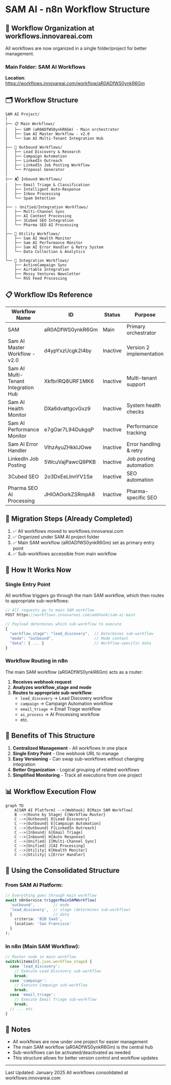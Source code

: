 # SAM AI - n8n Workflow Structure

## 📁 Workflow Organization at workflows.innovareai.com

All workflows are now organized in a single folder/project for better management.

### Main Folder: SAM AI Workflows
**Location**: https://workflows.innovareai.com/workflow/aR0ADfWS0ynkR6Gm

## 🗂️ Workflow Structure

```
SAM AI Project/
│
├── 📋 Main Workflows/
│   ├── SAM (aR0ADfWS0ynkR6Gm) - Main orchestrator
│   ├── Sam AI Master Workflow - v2.0
│   └── Sam AI Multi-Tenant Integration Hub
│
├── 🚀 Outbound Workflows/
│   ├── Lead Discovery & Research
│   ├── Campaign Automation
│   ├── LinkedIn Outreach
│   ├── LinkedIn Job Posting Workflow
│   └── Proposal Generator
│
├── 📬 Inbound Workflows/
│   ├── Email Triage & Classification
│   ├── Intelligent Auto-Response
│   ├── Inbox Processing
│   └── Spam Detection
│
├── ✨ Unified/Integration Workflows/
│   ├── Multi-Channel Sync
│   ├── AI Content Processing
│   ├── 3Cubed SEO Integration
│   └── Pharma SEO AI Processing
│
├── 🔧 Utility Workflows/
│   ├── Sam AI Health Monitor
│   ├── Sam AI Performance Monitor
│   ├── Sam AI Error Handler & Retry System
│   └── Data Collection & Analytics
│
└── 🔗 Integration Workflows/
    ├── ActiveCampaign Sync
    ├── Airtable Integration
    ├── Mossy Ventures Newsletter
    └── RSS Feed Processing
```

## 📋 Workflow IDs Reference

| Workflow Name | ID | Status | Purpose |
|--------------|-----|--------|---------|
| SAM | aR0ADfWS0ynkR6Gm | Main | Primary orchestrator |
| Sam AI Master Workflow - v2.0 | d4ypYxzUcgk2l4by | Inactive | Version 2 implementation |
| Sam AI Multi-Tenant Integration Hub | XkfbrlRQ8URF1MK6 | Inactive | Multi-tenant support |
| Sam AI Health Monitor | DXa6dvattgcvGxz9 | Inactive | System health checks |
| Sam AI Performance Monitor | e7gOar7L94DukgqP | Inactive | Performance tracking |
| Sam AI Error Handler | VlhzAyuZHkkIJOwe | Inactive | Error handling & retry |
| LinkedIn Job Posting | 5WcuVajPawcQ9PKB | Inactive | Job posting automation |
| 3Cubed SEO | 2o3DxEeLInnYV1Se | Inactive | SEO automation |
| Pharma SEO AI Processing | JHIOAOorkZSRmpA8 | Inactive | Pharma-specific SEO |

## 🔄 Migration Steps (Already Completed)

1. ✅ All workflows moved to workflows.innovareai.com
2. ✅ Organized under SAM AI project folder
3. ✅ Main SAM workflow (aR0ADfWS0ynkR6Gm) set as primary entry point
4. ✅ Sub-workflows accessible from main workflow

## 🎯 How It Works Now

### Single Entry Point
All workflow triggers go through the main SAM workflow, which then routes to appropriate sub-workflows:

```javascript
// All requests go to main SAM workflow
POST https://workflows.innovareai.com/webhook/sam-ai-main

// Payload determines which sub-workflow to execute
{
  "workflow_stage": "lead_discovery",  // Determines sub-workflow
  "mode": "outbound",                  // Mode context
  "data": { ... }                      // Workflow-specific data
}
```

### Workflow Routing in n8n
The main SAM workflow (aR0ADfWS0ynkR6Gm) acts as a router:

1. **Receives webhook request**
2. **Analyzes workflow_stage and mode**
3. **Routes to appropriate sub-workflow**:
   - `lead_discovery` → Lead Discovery workflow
   - `campaign` → Campaign Automation workflow
   - `email_triage` → Email Triage workflow
   - `ai_process` → AI Processing workflow
   - etc.

## 🔧 Benefits of This Structure

1. **Centralized Management** - All workflows in one place
2. **Single Entry Point** - One webhook URL to manage
3. **Easy Versioning** - Can swap sub-workflows without changing integration
4. **Better Organization** - Logical grouping of related workflows
5. **Simplified Monitoring** - Track all executions from one project

## 📊 Workflow Execution Flow

```mermaid
graph TD
    A[SAM AI Platform] -->|Webhook| B[Main SAM Workflow]
    B -->|Route by Stage| C{Workflow Router}
    C -->|Outbound| D[Lead Discovery]
    C -->|Outbound| E[Campaign Automation]
    C -->|Outbound| F[LinkedIn Outreach]
    C -->|Inbound| G[Email Triage]
    C -->|Inbound| H[Auto Response]
    C -->|Unified| I[Multi-Channel Sync]
    C -->|Unified| J[AI Processing]
    C -->|Utility| K[Health Monitor]
    C -->|Utility| L[Error Handler]
```

## 🚀 Using the Consolidated Structure

### From SAM AI Platform:

```typescript
// Everything goes through main workflow
await n8nService.triggerMainSAMWorkflow(
  'outbound',        // mode
  'lead_discovery',  // stage (determines sub-workflow)
  {                  // data
    criteria: 'B2B SaaS',
    location: 'San Francisco'
  }
);
```

### In n8n (Main SAM Workflow):

```javascript
// Router node in main workflow
switch(items[0].json.workflow_stage) {
  case 'lead_discovery':
    // Execute Lead Discovery sub-workflow
    break;
  case 'campaign':
    // Execute Campaign sub-workflow
    break;
  case 'email_triage':
    // Execute Email Triage sub-workflow
    break;
  // ... etc
}
```

## 📝 Notes

- All workflows are now under one project for easier management
- The main SAM workflow (aR0ADfWS0ynkR6Gm) is the central hub
- Sub-workflows can be activated/deactivated as needed
- This structure allows for better version control and workflow updates

---

Last Updated: January 2025
All workflows consolidated at workflows.innovareai.com